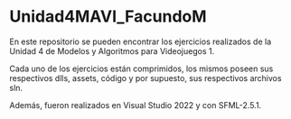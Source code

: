 # Unidad4MAVI_FacundoM

En este repositorio se pueden encontrar los ejercicios realizados de la Unidad 4 de Modelos y Algoritmos para Videojuegos 1.

Cada uno de los ejercicios están comprimidos, los mismos poseen sus respectivos dlls, assets, código y por supuesto, sus respectivos archivos sln.

Además, fueron realizados en Visual Studio 2022 y con SFML-2.5.1.
